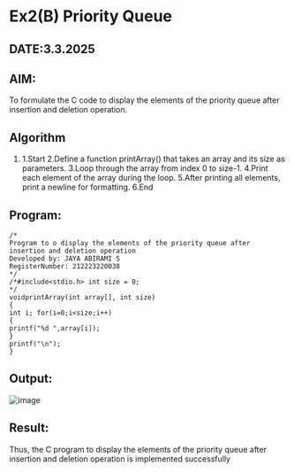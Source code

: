# Ex2(B) Priority Queue
## DATE:3.3.2025
## AIM:
To formulate the C code to display the elements of the priority queue after insertion and deletion operation.

## Algorithm
1. 1.Start
2.Define a function printArray() that takes an array and its size as parameters.
3.Loop through the array from index 0 to size-1.
4.Print each element of the array during the loop.
5.After printing all elements, print a newline for formatting.
6.End
  
## Program:
```
/*
Program to o display the elements of the priority queue after insertion and deletion operation
Developed by: JAYA ABIRAMI S
RegisterNumber: 212223220038
*/
/*#include<stdio.h> int size = 0;
*/
voidprintArray(int array[], int size)
{
int i; for(i=0;i<size;i++)
{
printf("%d ",array[i]);
}
printf("\n");
}

```

## Output:


![image](https://github.com/user-attachments/assets/b0f14088-cf2e-4e5f-84bb-1562c1ae9d31)


## Result:
Thus, the C program to display the elements of the priority queue after insertion and deletion operation is implemented successfully
